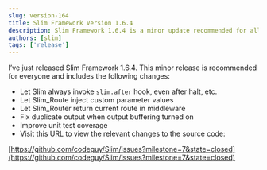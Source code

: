 ```yaml
---
slug: version-164
title: Slim Framework Version 1.6.4
description: Slim Framework 1.6.4 is a minor update recommended for all users
authors: [slim]
tags: ['release']
---
```


I’ve just released Slim Framework 1.6.4. This minor release is recommended for everyone and includes the following changes:


<!-- truncate -->


* Let Slim always invoke `slim.after` hook, even after halt, etc.
* Let Slim_Route inject custom parameter values
* Let Slim_Router return current route in middleware
* Fix duplicate output when output buffering turned on
* Improve unit test coverage
* Visit this URL to view the relevant changes to the source code:

[https://github.com/codeguy/Slim/issues?milestone=7&state=closed](https://github.com/codeguy/Slim/issues?milestone=7&state=closed)
